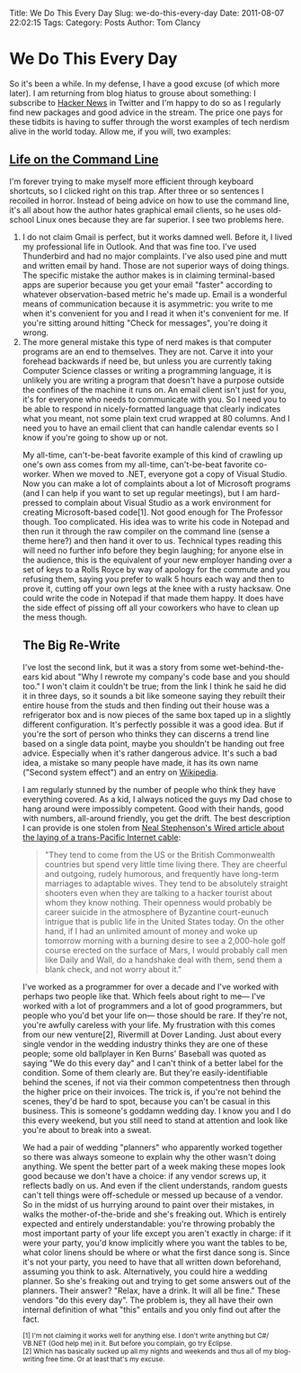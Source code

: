 Title: We Do This Every Day
Slug: we-do-this-every-day
Date: 2011-08-07 22:02:15
Tags: 
Category: Posts
Author: Tom Clancy

# We Do This Every Day

<p>So it's been a while. In my defense, I have a good excuse (of which more later). I am returning from blog hiatus to grouse about something: I subscribe to <a href="http://news.ycombinator.com/">Hacker News</a> in Twitter and I'm happy to do so as I regularly find new packages and good advice in the stream. The price one pays for these tidbits is having to suffer through the worst examples of tech nerdism alive in the world today. Allow me, if you will, two examples:</p>

<h2><a href="http://lenz.unl.edu/2011/04/09/life-on-the-command-line.html" target="_blank">Life on the Command Line</a></h2>

<p>I'm forever trying to make myself more efficient through keyboard shortcuts, so I clicked right on this trap. After three or so sentences I recoiled in horror. Instead of being advice on how to use the command line, it's all about how the author hates graphical email clients, so he uses old-school Linux ones because they are far superior. I see two problems here.</p>
<ol>
<li>I do not claim Gmail is perfect, but it works damned well. Before it, I lived my professional life in Outlook. And that was fine too. I've used Thunderbird and had no major complaints. I've also used pine and mutt and written email by hand. Those are not superior ways of doing things. The specific mistake the author makes is in claiming terminal-based apps are superior because you get your email "faster" according to whatever observation-based metric he's made up. Email is a wonderful means of communication because it is asymmetric: you write to me when it's convenient for you and I read it when it's convenient for me. If you're sitting around hitting "Check for messages", you're doing it wrong.</li>
<li>The more general mistake this type of nerd makes is that computer programs are an end to themselves. They are not. Carve it into your forehead backwards if need be, but unless you are currently taking Computer Science classes or writing a programming language, it is unlikely you are writing a program that doesn't have a purpose outside the confines of the machine it runs on. An email client isn't just for you, it's for everyone who needs to communicate with you. So I need you to be able to respond in nicely-formatted language that clearly indicates what you meant, not some plain text crud wrapped at 80 columns. And I need you to have an email client that can handle calendar events so I know if you're going to show up or not.</li>

<p>My all-time, can't-be-beat favorite example of this kind of crawling up one's own ass comes from my all-time, can't-be-beat favorite co-worker. When we moved to .NET, everyone got a copy of Visual Studio. Now you can make a lot of complaints about a lot of Microsoft programs (and I can help if you want to set up regular meetings), but I am hard-pressed to complain about Visual Studio as a work environment for creating Microsoft-based code[1]. Not good enough for The Professor though. Too complicated. His idea was to write his code in Notepad and then run it through the raw compiler on the command line (sense a theme here?) and then hand it over to us. Technical types reading this will need no further info before they begin laughing; for anyone else in the audience, this is the equivalent of your new employer handing over a set of keys to a Rolls Royce by way of apology for the commute and you refusing them, saying you prefer to walk 5 hours each way and then to prove it, cutting off your own legs at the knee with a rusty hacksaw. One could write the code in Notepad if that made them happy. It does have the side effect of pissing off all your coworkers who have to clean up the mess though.</p>

<h2>The Big Re-Write</h2>
<p>I've lost the second link, but it was a story from some wet-behind-the-ears kid about "Why I rewrote my company's code base and you should too." I won't claim it couldn't be true; from the link I think he said he did it in three days, so it sounds a bit like someone saying they rebuilt their entire house from the studs and then finding out their house was a refrigerator box and is now pieces of the same box taped up in a slightly different configuration. It's perfectly possible it was a good idea. But if you're the sort of person who thinks they can discerns a trend line based on a single data point, maybe you shouldn't be handing out free advice. Especially when it's rather dangerous advice. It's such a bad idea, a mistake so many people have made, it has its own name ("Second system effect") and an entry on <a href="http://en.wikipedia.org/wiki/Second-system_effect">Wikipedia</a>.</p>

<p>I am regularly stunned by the number of people who think they have everything covered. As a kid, I always noticed the guys my Dad chose to hang around were impossibly competent. Good with their hands, good with numbers, all-around friendly, you get the drift. The best description I can provide is one stolen from <a href="http://www.wired.com/wired/archive/4.12/ffglass_pr.html">Neal Stephenson's Wired article about the laying of a trans-Pacific Internet cable</a>:

<blockquote>"They tend to come from the US or the British Commonwealth countries but spend very little time living there. They are cheerful and outgoing, rudely humorous, and frequently have long-term marriages to adaptable wives. They tend to be absolutely straight shooters even when they are talking to a hacker tourist about whom they know nothing. Their openness would probably be career suicide in the atmosphere of Byzantine court-eunuch intrigue that is public life in the United States today. On the other hand, if I had an unlimited amount of money and woke up tomorrow morning with a burning desire to see a 2,000-hole golf course erected on the surface of Mars, I would probably call men like Daily and Wall, do a handshake deal with them, send them a blank check, and not worry about it."</blockquote>

<p>I've worked as a programmer for over a decade and I've worked with perhaps two people like that. Which feels about right to me&mdash; I've worked with a lot of programmers and a lot of good programmers, but people who you'd bet your life on&mdash; those should be rare. If they're not, you're awfully careless with your life. My frustration with this comes from our new venture[2], Rivermill at Dover Landing. Just about every single vendor in the wedding industry thinks they are one of these people; some old ballplayer in Ken Burns' Baseball was quoted as saying "We do this every day" and I can't think of a better label for the condition. Some of them clearly are. But they're easily-identifiable behind the scenes, if not via their common competentness then through the higher price on their invoices. The trick is, if you're not behind the scenes, they'd be hard to spot, because you can't be casual in this business. This is someone's goddamn wedding day. I know you and I do this every weekend, but you still need to stand at attention and look like you're about to break into a sweat.</p>

<p>We had a pair of wedding "planners" who apparently worked together so there was always someone to explain why the other wasn't doing anything. We spent the better part of a week making these mopes look good because we don't have a choice: if any vendor screws up, it reflects badly on us. And even if the client understands, random guests can't tell things were off-schedule or messed up because of a vendor. So in the midst of us hurrying around to paint over their mistakes, in walks the mother-of-the-bride and she's freaking out. Which is entirely expected and entirely understandable: you're throwing probably the most important party of your life except you aren't exactly in charge: if it were your party, you'd know implicitly where you want the tables to be, what color linens should be where or what the first dance song is. Since it's not your party, you need to have that all written down beforehand, assuming you think to ask. Alternatively, you could hire a wedding planner. So she's freaking out and trying to get some answers out of the planners. Their answer? "Relax, have a drink. It will all be fine." These vendors "do this every day". The problem is, they all have their own internal definition of what "this" entails and you only find out after the fact.</p>

<small>[1] I'm not claiming it works well for anything else. I don't write anything but C#/ VB.NET (God help me) in it. But before you complain, go try Eclipse.<br />
[2] Which has basically sucked up all my nights and weekends and thus all of my blog-writing free time. Or at least that's my excuse.</small>
